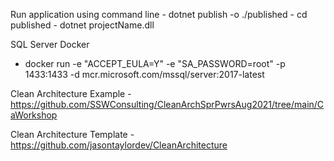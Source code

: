 Run application using command line
    - dotnet publish -o ./published
    - cd published
    - dotnet projectName.dll

SQL Server Docker
 - docker run -e "ACCEPT_EULA=Y" -e "SA_PASSWORD=root" -p 1433:1433 -d mcr.microsoft.com/mssql/server:2017-latest

    

Clean Architecture Example - https://github.com/SSWConsulting/CleanArchSprPwrsAug2021/tree/main/CaWorkshop

Clean Architecture Template - https://github.com/jasontaylordev/CleanArchitecture